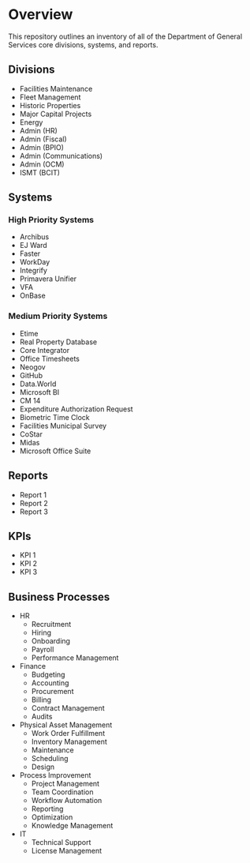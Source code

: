 # Overview
This repository outlines an inventory of all of the Department of General Services core divisions, systems, and reports.

## Divisions
- Facilities Maintenance
- Fleet Management
- Historic Properties
- Major Capital Projects
- Energy
- Admin (HR)
- Admin (Fiscal)
- Admin (BPIO)
- Admin (Communications)
- Admin (OCM)
- ISMT (BCIT)

## Systems

### High Priority Systems
- Archibus
- EJ Ward
- Faster
- WorkDay
- Integrify
- Primavera Unifier
- VFA
- OnBase

### Medium Priority Systems
- Etime
- Real Property Database
- Core Integrator
- Office Timesheets
- Neogov
- GitHub
- Data.World
- Microsoft BI
- CM 14
- Expenditure Authorization Request
- Biometric Time Clock
- Facilities Municipal Survey
- CoStar
- Midas
- Microsoft Office Suite

## Reports
- Report 1
- Report 2
- Report 3

## KPIs
- KPI 1
- KPI 2
- KPI 3

## Business Processes
- HR
    - Recruitment
    - Hiring
    - Onboarding
    - Payroll
    - Performance Management
- Finance
    - Budgeting
    - Accounting
    - Procurement
    - Billing
    - Contract Management
    - Audits
- Physical Asset Management
    - Work Order Fulfillment
    - Inventory Management
    - Maintenance
    - Scheduling
    - Design
- Process Improvement
    - Project Management
    - Team Coordination
    - Workflow Automation
    - Reporting
    - Optimization
    - Knowledge Management
- IT
    - Technical Support
    - License Management
